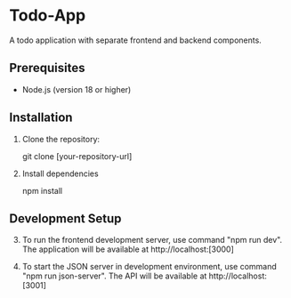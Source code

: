 # Todo-App

A todo application with separate frontend and backend components.

## Prerequisites

- Node.js (version 18 or higher)

## Installation

1. Clone the repository:

   git clone [your-repository-url]

2. Install dependencies

   npm install

## Development Setup

3. To run the frontend development server, use command "npm run dev". The application will be available at http://localhost:[3000]

4. To start the JSON server in development environment, use command "npm run json-server". The API will be available at http://localhost:[3001]

